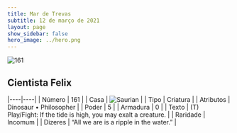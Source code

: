 ```yaml
---
title: Mar de Trevas
subtitle: 12 de março de 2021
layout: page
show_sidebar: false
hero_image: ../hero.png
---
```


![161](https://cdn.keyforgegame.com/media/card_front/pt/496_161_W8R2JQ2JC3RC_pt.png)

## Cientista Felix

|----|----|
| Número | 161 |
| Casa | ![Saurian](https://archonarcana.com/images/thumb/9/9e/Saurian_P.png/22px-Saurian_P.png "Sauro") |
| Tipo | Criatura |
| Atributos | Dinosaur • Philosopher |
| Poder | 5 |
| Armadura | 0 |
| Texto | (T) Play/Fight: If the tide is high, you may exalt a creature. |
| Raridade | Incomum |
| Dizeres | “All we are is a ripple in the water.” |
